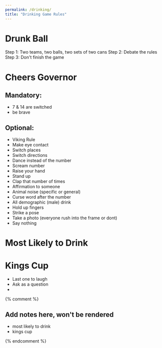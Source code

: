 ```yaml
---
permalink: /drinking/
title: "Drinking Game Rules"
---
```



# Drunk Ball
Step 1: Two teams, two balls, two sets of two cans
Step 2: Debate the rules
Step 3: Don't finish the game

# Cheers Governor
## Mandatory:
- 7 & 14 are switched
- be brave


## Optional:
- Viking Rule
- Make eye contact
- Switch places
- Switch directions
- Dance instead of the number
- Scream number
- Raise your hand
- Stand up
- Clap that number of times
- Affirmation to someone
- Animal noise (specific or general)
- Curse word after the number
- All demographic (male) drink
- Hold up fingers
- Strike a pose
- Take a photo (everyone rush into the frame or dont)
- Say nothing

# Most Likely to Drink

# Kings Cup
- Last one to laugh
- Ask as a question
- 


{% comment %}
## Add notes here, won't be rendered
- most likely to drink
- kings cup

{% endcomment %}
